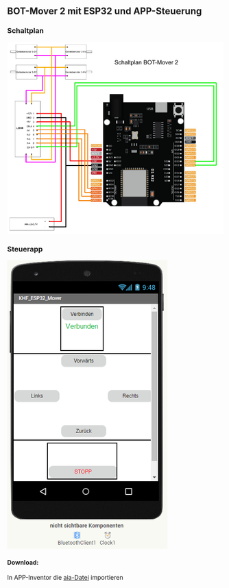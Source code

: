 ## BOT-Mover 2 mit ESP32 und APP-Steuerung

### Schaltplan

![image](https://github.com/frankyhub/Arduino-Beispiele_I/blob/master/A48_BT-BOT-Control/Schaltplan/Schaltplan_BOT-Mover%202.png)

### Steuerapp

![image](https://github.com/frankyhub/Arduino-Beispiele_I/blob/master/A48_BT-BOT-Control/APP/KHF_ESP32_Mover.png)

#### Download:
In APP-Inventor die [aia-Datei](https://github.com/frankyhub/Arduino-Beispiele_I/blob/master/A48_BT-BOT-Control/APP/KHF_ESP32_Mover.aia) importieren
